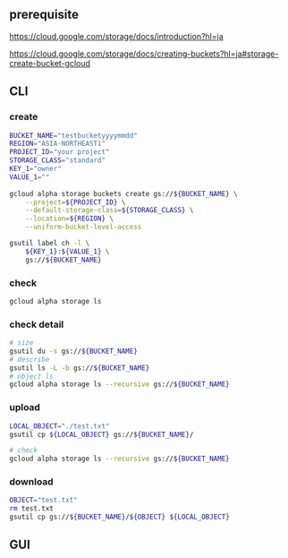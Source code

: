 ## prerequisite  
https://cloud.google.com/storage/docs/introduction?hl=ja  

https://cloud.google.com/storage/docs/creating-buckets?hl=ja#storage-create-bucket-gcloud  

## CLI  
### create  
~~~bash
BUCKET_NAME="testbucketyyyymmdd"
REGION="ASIA-NORTHEAST1"
PROJECT_ID="your project"
STORAGE_CLASS="standard"
KEY_1="owner"
VALUE_1=""
  
gcloud alpha storage buckets create gs://${BUCKET_NAME} \
    --project=${PROJECT_ID} \
    --default-storage-class=${STORAGE_CLASS} \
    --location=${REGION} \
    --uniform-bucket-level-access

gsutil label ch -l \
    ${KEY_1}:${VALUE_1} \
    gs://${BUCKET_NAME}
~~~
### check  
~~~bash
gcloud alpha storage ls
~~~
### check detail  
~~~bash
# size
gsutil du -s gs://${BUCKET_NAME}
# describe
gsutil ls -L -b gs://${BUCKET_NAME}
# object ls
gcloud alpha storage ls --recursive gs://${BUCKET_NAME}
~~~

### upload
~~~bash
LOCAL_OBJECT="./test.txt"
gsutil cp ${LOCAL_OBJECT} gs://${BUCKET_NAME}/

# check
gcloud alpha storage ls --recursive gs://${BUCKET_NAME}
~~~

### download
~~~bash
OBJECT="test.txt"
rm test.txt
gsutil cp gs://${BUCKET_NAME}/${OBJECT} ${LOCAL_OBJECT}
~~~

## GUI  
